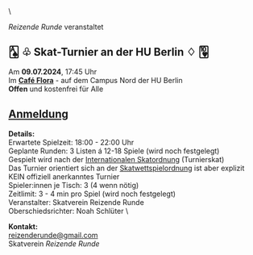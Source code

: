 <!-- gerne zentriert statt linksbündig alles, und if possible statt der Header einfach groß und fett? Damit diese  -->
<!-- striche und abstände weggehen -->

 \
 \
 \
 \
 \
  
_Reizende Runde_ veranstaltet  
  
## 🂡 ♧ Skat-Turnier an der HU Berlin ♢ 🂺  
Am **09.07.2024**, 17:45 Uhr  
Im [**Café Flora**](https://maps.app.goo.gl/RK9n2KSjUxHUXJc8A) - auf dem Campus Nord der HU Berlin  
**Offen** und kostenfrei für Alle  
  
## [Anmeldung](https://docs.google.com/forms/d/e/1FAIpQLSf0n3TjrE4Mc82CssqC_WUogs4b7_VOk0le7ub_lhWUIrBhrw/viewform?usp=sf_link)

**Details:** \
Erwartete Spielzeit: 18:00 - 22:00 Uhr \
Geplante Runden: 3 Listen á 12-18 Spiele (wird noch festgelegt) \
Gespielt wird nach der [Internationalen Skatordnung](https://dskv.de/app/uploads/sites/43/2022/11/ISkO-2022.pdf) (Turnierskat)  
Das Turnier orientiert sich an der [Skatwettspielordnung](https://dskv.de/app/uploads/sites/43/2022/11/ISkO-2022.pdf) ist aber explizit KEIN offiziell anerkanntes Turnier \
Spieler:innen je Tisch: 3 (4 wenn nötig) \
Zeitlimit: 3 - 4 min pro Spiel (wird noch festgelegt) \
Veranstalter: Skatverein Reizende Runde \
Oberschiedsrichter: Noah Schlüter \

**Kontakt:** \
[reizenderunde@gmail.com](mailto:reizenderunde@gmail.com)  
Skatverein _Reizende Runde_
